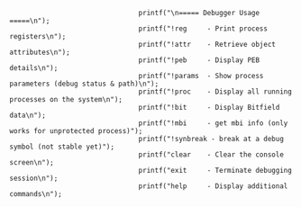 
                                    printf("\n===== Debugger Usage =====\n");
                                    printf("!reg     - Print process registers\n");
                                    printf("!attr    - Retrieve object attributes\n");
                                    printf("!peb     - Display PEB details\n");
                                    printf("!params  - Show process parameters (debug status & path)\n");
                                    printf("!proc    - Display all running processes on the system\n");
                                    printf("!bit     - Display Bitfield data\n");
                                    printf("!mbi     - get mbi info (only works for unprotected process)");
                                    printf("!synbreak - break at a debug symbol (not stable yet)");
                                    printf("clear    - Clear the console screen\n");
                                    printf("exit     - Terminate debugging session\n");
                                    printf("help     - Display additional commands\n");
                                   

                                
